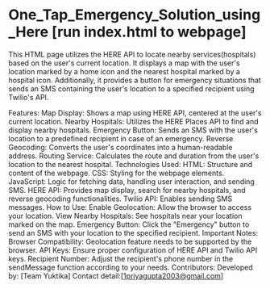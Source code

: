 # One_Tap_Emergency_Solution_using_Here [run index.html to webpage]

This HTML page utilizes the HERE API to locate nearby services(hospitals) based on the user's current location. It displays a map with the user's location marked by a home icon and the nearest hospital marked by a hospital icon. Additionally, it provides a button for emergency situations that sends an SMS containing the user's location to a specified recipient using Twilio's API.

Features:
Map Display: Shows a map using HERE API, centered at the user's current location.
Nearby Hospitals: Utilizes the HERE Places API to find and display nearby hospitals.
Emergency Button: Sends an SMS with the user's location to a predefined recipient in case of an emergency.
Reverse Geocoding: Converts the user's coordinates into a human-readable address.
Routing Service: Calculates the route and duration from the user's location to the nearest hospital.
Technologies Used:
HTML: Structure and content of the webpage.
CSS: Styling for the webpage elements.
JavaScript: Logic for fetching data, handling user interaction, and sending SMS.
HERE API: Provides map display, search for nearby hospitals, and reverse geocoding functionalities.
Twilio API: Enables sending SMS messages.
How to Use:
Enable Geolocation: Allow the browser to access your location.
View Nearby Hospitals: See hospitals near your location marked on the map.
Emergency Button: Click the "Emergency" button to send an SMS with your location to the specified recipient.
Important Notes:
Browser Compatibility: Geolocation feature needs to be supported by the browser.
API Keys: Ensure proper configuration of HERE API and Twilio API keys.
Recipient Number: Adjust the recipient's phone number in the sendMessage function according to your needs.
Contributors:
Developed by: [Team Yuktika]
Contact detail:[1priyagupta2003@gmail.com]



